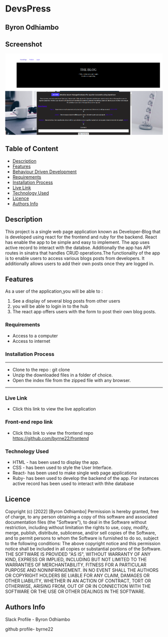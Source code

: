 # DevsPress

 ## Byron Odhiambo

## Screenshot

 <!-- ![image](./blog-client/public/landing.png) -->
 <img src="/blog-client/public/landing.png" />
 
 ## Table of Content

 - [Description](#description)
 - [Features](#features)
 - [Behaviour Driven Development](#Behaviour-Driven-Development)
 - [Requirements](#requirements)
 - [Installation Process](#installation-Process)
 - [Live Link](#Live-Link)
 - [Technology  Used](#technology-Used)
 - [Licence](#licence)
 - [Authors Info](#Authors-Info)

 ## Description

 <p>This project is a single web page  application known as Developer-Blog that is developed using react for the frontend and ruby for the backend. React has enable the app to be simple and easy to implement. The app uses active record to interact with the databse. Additionally the app has API routes in sinatra that handles CRUD operations.The functionality of the app is to enable users to access various blogs posts from developers. It additionally allows users to add their own posts once they are logged in.</p>

## Features

As a user of the application,you will be able to :
1. See a display of several blog posts from other users
1. you will be able to login in to the hub
3. The react app offers users with the form to post their own blog posts.


 ###  Requirements

 * Access to  a computer
 * Access to internet

 ### Installation Process

 ****
* Clone to the repo : git clone 
* Unzip the downloaded files in a folder of choice.
* Open the index file from the zipped file with any browser.
 ****
 
### Live Link

- Click this link to view the live application 

### Front-end repo link
- Click this link to view the frontend repo https://github.com/byrne22/frontend

### Technology  Used

* HTML - has been used to display the app.
* CSS - has been used to style the User Interface.
* React- has been used to make single web page applications
* Ruby- has been used to develop the backend of the app. For instances active record has been used to interact with thhe database


## Licence

Copyright (c) [2022] [Byron Odhiambo] 
Permission is hereby granted, free of charge, to any person obtaining a copy
of this software and associated documentation files (the "Software"), to deal
in the Software without restriction, including without limitation the rights
to use, copy, modify, merge, publish, distribute, sublicense, and/or sell
copies of the Software, and to permit persons to whom the Software is
furnished to do so, subject to the following conditions:
The above copyright notice and this permission notice shall be included in all
copies or substantial portions of the Software.
THE SOFTWARE IS PROVIDED "AS IS", WITHOUT WARRANTY OF ANY KIND, EXPRESS OR
IMPLIED, INCLUDING BUT NOT LIMITED TO THE WARRANTIES OF MERCHANTABILITY,
FITNESS FOR A PARTICULAR PURPOSE AND NONINFRINGEMENT. IN NO EVENT SHALL THE
AUTHORS OR COPYRIGHT HOLDERS BE LIABLE FOR ANY CLAIM, DAMAGES OR OTHER
LIABILITY, WHETHER IN AN ACTION OF CONTRACT, TORT OR OTHERWISE, ARISING FROM,
OUT OF OR IN CONNECTION WITH THE SOFTWARE OR THE USE OR OTHER DEALINGS IN THE
SOFTWARE.


## Authors Info

Slack Profile - Byron Odhiambo

github profile- byrne22
